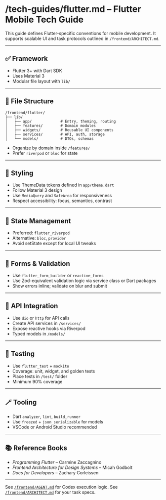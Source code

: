 # /tech-guides/flutter.md – Flutter Mobile Tech Guide

This guide defines Flutter-specific conventions for mobile development. It supports scalable UI and task protocols outlined in `/frontend/ARCHITECT.md`.

---

## ✅ Framework

* Flutter 3+ with Dart SDK
* Uses Material 3
* Modular file layout with `lib/`

---

## 🧭 File Structure

```
/frontend/flutter/
├── lib/
│   ├── app/             # Entry, theming, routing
│   ├── features/        # Domain modules
│   ├── widgets/         # Reusable UI components
│   ├── services/        # API, auth, storage
│   └── models/          # DTOs, schemas
```

* Organize by domain inside `/features/`
* Prefer `riverpod` or `bloc` for state

---

## 🎨 Styling

* Use ThemeData tokens defined in `app/theme.dart`
* Follow Material 3 design
* Use `MediaQuery` and `SafeArea` for responsiveness
* Respect accessibility: focus, semantics, contrast

---

## 🧠 State Management

* Preferred: `flutter_riverpod`
* Alternative: `bloc`, `provider`
* Avoid setState except for local UI tweaks

---

## 🧾 Forms & Validation

* Use `flutter_form_builder` or `reactive_forms`
* Use Zod-equivalent validation logic via service class or Dart packages
* Show errors inline; validate on blur and submit

---

## 🔌 API Integration

* Use `dio` or `http` for API calls
* Create API services in `/services/`
* Expose reactive hooks via Riverpod
* Typed models in `/models/`

---

## 🧪 Testing

* Use `flutter_test` + `mockito`
* Coverage: unit, widget, and golden tests
* Place tests in `/test/` folder
* Minimum 90% coverage

---

## 🪄 Tooling

* Dart `analyzer`, `lint`, `build_runner`
* Use `freezed` + `json_serializable` for models
* VSCode or Android Studio recommended

---

## 📚 Reference Books

* *Programming Flutter* – Carmine Zaccagnino
* *Frontend Architecture for Design Systems* – Micah Godbolt
* *Docs for Developers* – Zachary Corleissen

---

See [`/frontend/AGENT.md`](../AGENT.md) for Codex execution logic.
See [`/frontend/ARCHITECT.md`](../ARCHITECT.md) for your task specs.


